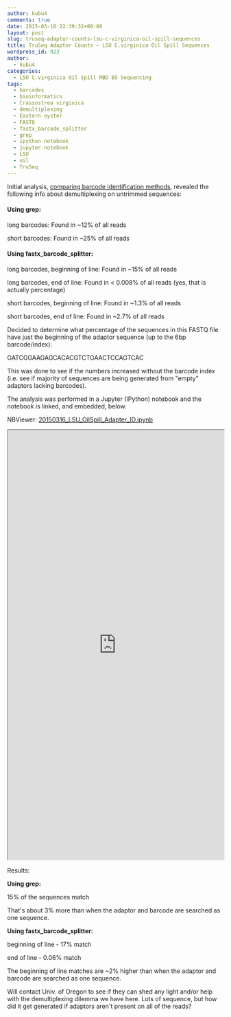 ```yaml
---
author: kubu4
comments: true
date: 2015-03-16 22:39:32+00:00
layout: post
slug: truseq-adaptor-counts-lsu-c-virginica-oil-spill-sequences
title: TruSeq Adaptor Counts – LSU C.virginica Oil Spill Sequences
wordpress_id: 923
author:
  - kubu4
categories:
  - LSU C.virginica Oil Spill MBD BS Sequencing
tags:
  - barcodes
  - bioinformatics
  - Crassostrea virginica
  - demultiplexing
  - Eastern oyster
  - FASTQ
  - fastx_barcode_splitter
  - grep
  - ipython notebook
  - jupyter notebook
  - LSU
  - oil
  - TruSeq
---
```


Initial analysis, [comparing barcode identification methods](https://robertslab.github.io/sams-notebook/2015-03-14-truseq-adaptor-identification-method-comparison-lsu-c-virginica-oil-spill-sequences.html), revealed the following info about demultiplexing on untrimmed sequences:



#### Using grep:



long barcodes: Found in ~12% of all reads

short barcodes: Found in ~25% of all reads



#### Using fastx_barcode_splitter:



long barcodes, beginning of line: Found in ~15% of all reads

long barcodes, end of line: Found in < 0.008% of all reads (yes, that is actually percentage)

short barcodes, beginning of line: Found in ~1.3% of all reads

short barcodes, end of line: Found in ~2.7% of all reads



Decided to determine what percentage of the sequences in this FASTQ file have just the beginning of the adaptor sequence (up to the 6bp barcode/index):

GATCGGAAGAGCACACGTCTGAACTCCAGTCAC

This was done to see if the numbers increased without the barcode index (i.e. see if majority of sequences are being generated from "empty" adaptors lacking barcodes).

The analysis was performed in a Jupyter (IPython) notebook and the notebook is linked, and embedded, below.

NBViewer: [20150316_LSU_OilSpill_Adapter_ID.ipynb](https://nbviewer.ipython.org/url/eagle.fish.washington.edu/Arabidopsis/iPythonNotebooks/20150316_LSU_OilSpill_Adapter_ID.ipynb)

<iframe src="https://nbviewer.ipython.org/url/eagle.fish.washington.edu/Arabidopsis/iPythonNotebooks/20150316_LSU_OilSpill_Adapter_ID.ipynb" width="100%" height="1000" scrolling="yes"></iframe>



Results:

**Using grep:**

15% of the sequences match

That's about 3% more than when the adaptor and barcode are searched as one sequence.

**Using fastx_barcode_splitter:**

beginning of line - 17% match

end of line - 0.06% match

The beginning of line matches are ~2% higher than when the adaptor and barcode are searched as one sequence.

Will contact Univ. of Oregon to see if they can shed any light and/or help with the demultiplexing dilemma we have here. Lots of sequence, but how did it get generated if adaptors aren't present on all of the reads?
